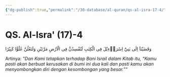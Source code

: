 ```yaml
---
{"dg-publish":true,"permalink":"/30-database/al-quran/qs-al-isra-17-4/"}
---
```



# QS. Al-Isra' (17)-4
وَقَضَيْنَآ اِلٰى بَنِيْٓ اِسْرَاۤءِيْلَ فِى الْكِتٰبِ لَتُفْسِدُنَّ فِى الْاَرْضِ مَرَّتَيْنِ وَلَتَعْلُنَّ عُلُوًّا كَبِيْرًا

Artinya: *"Dan Kami tetapkan terhadap Bani Israil dalam Kitab itu, “Kamu pasti akan berbuat kerusakan di bumi ini dua kali dan pasti kamu akan menyombongkan diri dengan kesombongan yang besar.”"*
